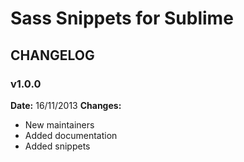 # Sass Snippets for Sublime

## CHANGELOG

### v1.0.0

**Date:** 16/11/2013
**Changes:**
- New maintainers
- Added documentation
- Added snippets
